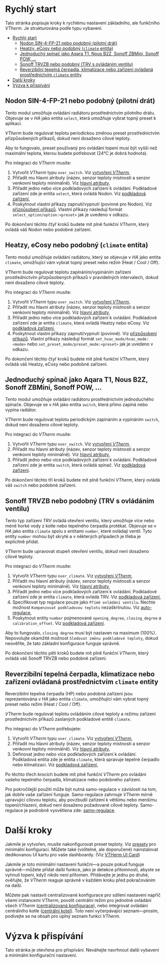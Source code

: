 # Rychlý start

Tato stránka popisuje kroky k rychlému nastavení základního, ale funkčního _VTherm_. Je strukturována podle typu vybavení.

- [Rychlý start](#rychlý-start)
  - [Nodon SIN-4-FP-21 nebo podobný (pilotní drát)](#nodon-sin-4-fp-21-nebo-podobný-pilotní-drát)
  - [Heatzy, eCosy nebo podobný (`climate` entita)](#heatzy-ecosy-nebo-podobný-climate-entita)
  - [Jednoduchý spínač jako Aqara T1, Nous B2Z, Sonoff ZBMini, Sonoff POW, ...](#jednoduchý-spínač-jako-aqara-t1-nous-b2z-sonoff-zbmini-sonoff-pow-)
  - [Sonoff TRVZB nebo podobný (TRV s ovládáním ventilu)](#sonoff-trvzb-nebo-podobný-trv-s-ovládáním-ventilu)
  - [Reverzibilní tepelná čerpadla, klimatizace nebo zařízení ovládaná prostřednictvím `climate` entity](#reverzibilní-tepelná-čerpadla-klimatizace-nebo-zařízení-ovládaná-prostřednictvím-climate-entity)
- [Další kroky](#další-kroky)
- [Výzva k přispívání](#výzva-k-přispívání)

## Nodon SIN-4-FP-21 nebo podobný (pilotní drát)

Tento modul umožňuje ovládání radiátoru prostřednictvím pilotního drátu. Objevuje se v _HA_ jako entita `select`, která umožňuje vybrat topný preset k aplikaci.

_VTherm_ bude regulovat teplotu periodickou změnou preset prostřednictvím přizpůsobených příkazů, dokud není dosaženo cílové teploty.

Aby to fungovalo, preset používaný pro ovládání topení musí být vyšší než maximální teplota, kterou budete potřebovat (24°C je dobrá hodnota).

Pro integraci do _VTherm_ musíte:
1. Vytvořit _VTherm_ typu `over_switch`. Viz [vytvoření _VTherm_](creation.md),
2. Přiřadit mu hlavní atributy (název, senzor teploty místnosti a senzor venkovní teploty minimálně). Viz [hlavní atributy](base-attributes.md),
3. Přiřadit jedno nebo více podkladových zařízení k ovládání. Podkladové zařízení zde je entita `select`, která ovládá Nodon. Viz [podkladová zařízení](over-switch.md),
4. Poskytnout vlastní příkazy zapnutí/vypnutí (povinné pro Nodon). Viz [přizpůsobení příkazů](over-switch.md#přizpůsobení-příkazů). Vlastní příkazy následují formát `select_option/option:<preset>` jak je uvedeno v odkazu.

Po dokončení těchto čtyř kroků budete mít plně funkční _VTherm_, který ovládá váš Nodon nebo podobné zařízení.

## Heatzy, eCosy nebo podobný (`climate` entita)

Tento modul umožňuje ovládání radiátoru, který se objevuje v _HA_ jako entita `climate`, umožňující vám vybrat topný preset nebo režim (Heat / Cool / Off).

_VTherm_ bude regulovat teplotu zapínáním/vypínáním zařízení prostřednictvím přizpůsobených příkazů v pravidelných intervalech, dokud není dosaženo cílové teploty.

Pro integraci do _VTherm_ musíte:
1. Vytvořit _VTherm_ typu `over_switch`. Viz [vytvoření _VTherm_](creation.md),
2. Přiřadit mu hlavní atributy (název, senzor teploty místnosti a senzor venkovní teploty minimálně). Viz [hlavní atributy](base-attributes.md),
3. Přiřadit jedno nebo více podkladových zařízení k ovládání. Podkladové zařízení zde je entita `climate`, která ovládá Heatzy nebo eCosy. Viz [podkladová zařízení](over-switch.md),
4. Poskytnout vlastní příkazy zapnutí/vypnutí (povinné). Viz [přizpůsobení příkazů](over-switch.md#přizpůsobení-příkazů). Vlastní příkazy následují formát `set_hvac_mode/hvac_mode:<mode>` nebo `set_preset_mode/preset_mode:<preset>` jak je uvedeno v odkazu.

Po dokončení těchto čtyř kroků budete mít plně funkční _VTherm_, který ovládá váš Heatzy, eCosy nebo podobné zařízení.

## Jednoduchý spínač jako Aqara T1, Nous B2Z, Sonoff ZBMini, Sonoff POW, ...

Tento modul umožňuje ovládání radiátoru prostřednictvím jednoduchého spínače. Objevuje se v _HA_ jako entita `switch`, která přímo zapíná nebo vypína radiátor.

_VTherm_ bude regulovat teplotu periodickým zapínáním a vypínáním `switch`, dokud není dosaženo cílové teploty.

Pro integraci do _VTherm_ musíte:
1. Vytvořit _VTherm_ typu `over_switch`. Viz [vytvoření _VTherm_](creation.md),
2. Přiřadit mu hlavní atributy (název, senzor teploty místnosti a senzor venkovní teploty minimálně). Viz [hlavní atributy](base-attributes.md),
3. Přiřadit jedno nebo více podkladových zařízení k ovládání. Podkladové zařízení zde je entita `switch`, která ovládá spínač. Viz [podkladová zařízení](over-switch.md).

Po dokončení těchto tří kroků budete mít plně funkční _VTherm_, který ovládá váš `switch` nebo podobné zařízení.

## Sonoff TRVZB nebo podobný (TRV s ovládáním ventilu)

Tento typ zařízení _TRV_ ovládá otevření ventilu, který umožňuje více nebo méně horké vody z kotle nebo tepelného čerpadla protékat. Objevuje se v _HA_ jako entita `climate` spolu s entitami `number`, které ovládají ventil. Tyto entity `number` mohou být skryté a v některých případech je třeba je explicitně přidat.

_VTherm_ bude upravovat stupeň otevření ventilu, dokud není dosaženo cílové teploty.

Pro integraci do _VTherm_ musíte:
1. Vytvořit _VTherm_ typu `over_climate`. Viz [vytvoření _VTherm_](creation.md),
2. Přiřadit mu hlavní atributy (název, senzor teploty místnosti a senzor venkovní teploty minimálně). Viz [hlavní atributy](base-attributes.md),
3. Přiřadit jedno nebo více podkladových zařízení k ovládání. Podkladové zařízení zde je entita `climate`, která ovládá TRV. Viz [podkladová zařízení](over-climate.md),
4. Specifikovat typ regulace pouze jako `Přímé ovládání ventilu`. Nechte možnost `Kompenzovat podkladovou teplotu` nezaškrtnutou. Viz [auto-regulace](over-climate.md#auto-regulation),
5. Poskytnout entity `number` pojmenované `opening_degree`, `closing_degree` a `calibration_offset`. Viz [podkladová zařízení](over-switch.md).

Aby to fungovalo, `closing degree` musí být nastaven na maximum (100%). Nepovolujte okamžitě možnost `Sledovat změnu podkladové teploty`, dokud neověříte, že tato základní konfigurace funguje správně.

Po dokončení těchto pěti kroků budete mít plně funkční _VTherm_, který ovládá váš Sonoff TRVZB nebo podobné zařízení.

## Reverzibilní tepelná čerpadla, klimatizace nebo zařízení ovládaná prostřednictvím `climate` entity

Reverzibilní tepelná čerpadla (HP) nebo podobná zařízení jsou reprezentována v _HA_ jako entita `climate`, umožňující vám vybrat topný preset nebo režim (Heat / Cool / Off).

_VTherm_ bude regulovat teplotu ovládáním cílové teploty a režimu zařízení prostřednictvím příkazů zaslaných podkladové entitě `climate`.

Pro integraci do _VTherm_ potřebujete:
1. Vytvořit _VTherm_ typu `over_climate`. Viz [vytvoření _VTherm_](creation.md),
2. Přiřadit mu hlavní atributy (název, senzor teploty místnosti a senzor venkovní teploty minimálně). Viz [hlavní atributy](base-attributes.md),
3. Definovat jedno nebo více podkladových zařízení k ovládání. Podkladová entita zde je entita `climate`, která spravuje tepelné čerpadlo nebo klimatizaci. Viz [podkladová zařízení](over-climate.md),

Po těchto třech krocích budete mít plně funkční _VTherm_ pro ovládání vašeho tepelného čerpadla, klimatizace nebo podobného zařízení.

Pro pokročilejší použití může být nutná samo-regulace v závislosti na tom, jak dobře vaše zařízení funguje. Samo-regulace zahrnuje _VTherm_ mírně upravující cílovou teplotu, aby povzbudil zařízení k většímu nebo menšímu topení/chlazení, dokud není dosaženo požadované cílové teploty. Samo-regulace je podrobně vysvětlena zde: [samo-regulace](self-regulation.md).

# Další kroky

Jakmile je vytvořen, musíte nakonfigurovat preset teploty. Viz [presety](feature-presets.md) pro minimální konfiguraci.
Můžete také (volitelné, ale doporučené) nainstalovat dedikovanou UI kartu pro vaše dashboardy. (Viz [VTHerm UI Card](https://github.com/jmcollin78/versatile-thermostat-ui-card))

Jakmile je toto minimální nastavení funkční—a pouze pokud funguje správně—můžete přidat další funkce, jako je detekce přítomnosti, abyste se vyhnuli topení, když nikdo není přítomen. Přidávejte je jednu po druhé, ověřujte, že _VTherm_ reaguje správně v každém kroku před pokračováním na další.

Můžete pak nastavit centralizované konfigurace pro sdílení nastavení napříč všemi instancemi _VTherm_, povolit centrální režim pro jednotné ovládání všech _VTherm_ ([centralizovaná konfigurace](feature-central-mode.md)), nebo integrovat ovládání centrálního kotle ([centrální kotel](feature-central-boiler.md)). Toto není vyčerpávající seznam—prosím, podívejte se na obsah pro úplný seznam funkcí _VTherm_.

# Výzva k přispívání

Tato stránka je otevřena pro přispívání. Neváhejte navrhnout další vybavení a minimální konfigurační nastavení.
